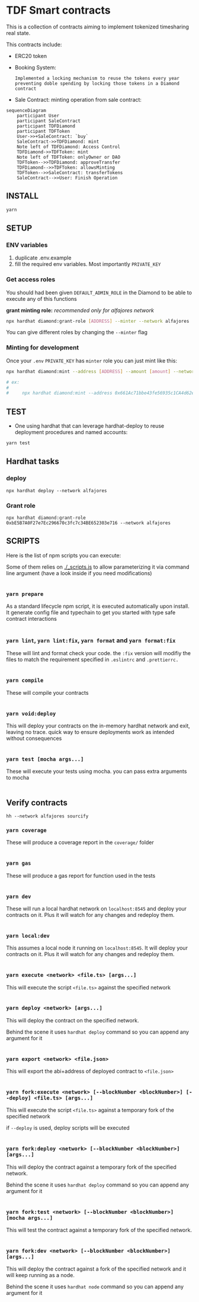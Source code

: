 # TDF Smart contracts

This is a collection of contracts aiming to implement tokenized timesharing real state.

This contracts include:

- ERC20 token
- Booking System:

      Implemented a locking mechanism to reuse the tokens every year preventing doble spending by locking those tokens in a Diamond contract

- Sale Contract:
  minting operation from sale contract:

```mermaid
sequenceDiagram
    participant User
    participant SaleContract
    participant TDFDiamond
    participant TDFToken
    User->>+SaleContract: `buy`
    SaleContract->>TDFDiamond: mint
    Note left of TDFDiamond: Access Control
    TDFDiamond->>TDFToken: mint
    Note left of TDFToken: onlyOwner or DAO
    TDFToken-->>TDFDiamond: approveTransfer
    TDFDiamond-->>TDFToken: allowsMinting
    TDFToken-->>SaleContract: transferTokens
    SaleContract-->>User: Finish Operation
```

## INSTALL

```bash
yarn
```

## SETUP

### ENV variables

1. duplicate .env.example
2. fill the required env variables. Most importantly `PRIVATE_KEY`

### Get access roles

You should had been given `DEFAULT_ADMIN_ROLE` in the Diamond to be able to execute any of this functions

**grant minting role:** _recommended only for alfajores network_

```bash
npx hardhat diamond:grant-role [ADDRESS] --minter --network alfajores
```

You can give different roles by changing the `--minter` flag

### Minting for development

Once your `.env` `PRIVATE_KEY` has `minter` role you can just mint like this:

```bash
npx hardhat diamond:mint --address [ADDRESS] --amount [amount] --network alfajores

# ex:
#
#     npx hardhat diamond:mint --address 0x661Ac71bbe43fe56935c1CA4d62e62ed380950A3 --amount 32 --network alfajores
```

## TEST

- One using hardhat that can leverage hardhat-deploy to reuse deployment procedures and named accounts:

```bash
yarn test
```

## Hardhat tasks

### deploy

```
npx hardhat deploy --network alfajores
```

### Grant role

```
npx hardhat diamond:grant-role 0xbE5B7A0F27e7Ec296670c3fc7c34BE652303e716 --network alfajores
```

## SCRIPTS

Here is the list of npm scripts you can execute:

Some of them relies on [./\_scripts.js](./_scripts.js) to allow parameterizing it via command line argument (have a look inside if you need modifications)
<br/><br/>

### `yarn prepare`

As a standard lifecycle npm script, it is executed automatically upon install. It generate config file and typechain to get you started with type safe contract interactions
<br/><br/>

### `yarn lint`, `yarn lint:fix`, `yarn format` and `yarn format:fix`

These will lint and format check your code. the `:fix` version will modifiy the files to match the requirement specified in `.eslintrc` and `.prettierrc.`
<br/><br/>

### `yarn compile`

These will compile your contracts
<br/><br/>

### `yarn void:deploy`

This will deploy your contracts on the in-memory hardhat network and exit, leaving no trace. quick way to ensure deployments work as intended without consequences
<br/><br/>

### `yarn test [mocha args...]`

These will execute your tests using mocha. you can pass extra arguments to mocha
<br/><br/>

## Verify contracts

```
hh --network alfajores sourcify
```

### `yarn coverage`

These will produce a coverage report in the `coverage/` folder
<br/><br/>

### `yarn gas`

These will produce a gas report for function used in the tests
<br/><br/>

### `yarn dev`

These will run a local hardhat network on `localhost:8545` and deploy your contracts on it. Plus it will watch for any changes and redeploy them.
<br/><br/>

### `yarn local:dev`

This assumes a local node it running on `localhost:8545`. It will deploy your contracts on it. Plus it will watch for any changes and redeploy them.
<br/><br/>

### `yarn execute <network> <file.ts> [args...]`

This will execute the script `<file.ts>` against the specified network
<br/><br/>

### `yarn deploy <network> [args...]`

This will deploy the contract on the specified network.

Behind the scene it uses `hardhat deploy` command so you can append any argument for it
<br/><br/>

### `yarn export <network> <file.json>`

This will export the abi+address of deployed contract to `<file.json>`
<br/><br/>

### `yarn fork:execute <network> [--blockNumber <blockNumber>] [--deploy] <file.ts> [args...]`

This will execute the script `<file.ts>` against a temporary fork of the specified network

if `--deploy` is used, deploy scripts will be executed
<br/><br/>

### `yarn fork:deploy <network> [--blockNumber <blockNumber>] [args...]`

This will deploy the contract against a temporary fork of the specified network.

Behind the scene it uses `hardhat deploy` command so you can append any argument for it
<br/><br/>

### `yarn fork:test <network> [--blockNumber <blockNumber>] [mocha args...]`

This will test the contract against a temporary fork of the specified network.
<br/><br/>

### `yarn fork:dev <network> [--blockNumber <blockNumber>] [args...]`

This will deploy the contract against a fork of the specified network and it will keep running as a node.

Behind the scene it uses `hardhat node` command so you can append any argument for it
